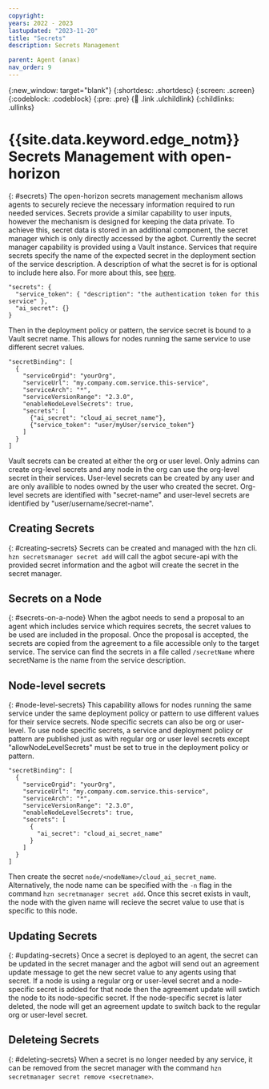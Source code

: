 ```yaml
---
copyright:
years: 2022 - 2023
lastupdated: "2023-11-20"
title: "Secrets"
description: Secrets Management

parent: Agent (anax)
nav_order: 9
---
```


{:new_window: target="blank"}
{:shortdesc: .shortdesc}
{:screen: .screen}
{:codeblock: .codeblock}
{:pre: .pre}
{:child: .link .ulchildlink}
{:childlinks: .ullinks}

# {{site.data.keyword.edge_notm}} Secrets Management with open-horizon
{: #secrets}
The open-horizon secrets management mechanism allows agents to securely recieve the necessary information required to run needed services. Secrets provide a similar capability to user inputs, however the mechanism is designed for keeping the data private. To achieve this, secret data is stored in an additional component, the secret manager which is only directly accessed by the agbot. Currently the secret manager capability is provided using a Vault instance. 
Services that require secrets specify the name of the expected secret in the deployment section of the service description. A description of what the secret is for is optional to include here also. For more about this, see [here](./deployment_string.md).
```
"secrets": {
  "service_token": { "description": "the authentication token for this service" }, 
  "ai_secret": {}
}
```
Then in the deployment policy or pattern, the service secret is bound to a Vault secret name. This allows for nodes running the same service to use different secret values.
```
"secretBinding": [
  {
    "serviceOrgid": "yourOrg",
    "serviceUrl": "my.company.com.service.this-service",
    "serviceArch": "*",
    "serviceVersionRange": "2.3.0",
    "enableNodeLevelSecrets": true,
    "secrets": [
      {"ai_secret": "cloud_ai_secret_name"},
      {"service_token": "user/myUser/service_token"}
    ]
  }
]
```
Vault secrets can be created at either the org or user level. Only admins can create org-level secrets and any node in the org can use the org-level secret in their services. User-level secrets can be created by any user and are only availible to nodes owned by the user who created the secret. Org-level secrets are identified with "secret-name" and user-level secrets are identified by "user/username/secret-name".

## Creating Secrets
{: #creating-secrets}
Secrets can be created and managed with the hzn cli. `hzn secretsmanager secret add` will call the agbot secure-api with the provided secret information and the agbot will create the secret in the secret manager. 

## Secrets on a Node
{: #secrets-on-a-node}
When the agbot needs to send a proposal to an agent which includes service which requires secrets, the secret values to be used are included in the proposal. Once the proposal is accepted, the secrets are copied from the agreement to a file accessible only to the target service. 
The service can find the secrets in a file called `/secretName` where secretName is the name from the service description.

## Node-level secrets
{: #node-level-secrets}
This capability allows for nodes running the same service under the same deployment policy or pattern to use different values for their service secrets. Node specific secrets can also be org or user-level. To use node specific secrets, a service and deployment policy or pattern are published just as with regular org or user level secrets except "allowNodeLevelSecrets" must be set to true in the deployment policy or pattern. 
```
"secretBinding": [
  {
    "serviceOrgid": "yourOrg",
    "serviceUrl": "my.company.com.service.this-service",
    "serviceArch": "*",
    "serviceVersionRange": "2.3.0",
    "enableNodeLevelSecrets": true,
    "secrets": [
      {
        "ai_secret": "cloud_ai_secret_name"
      }
    ]
  }
]
```
Then create the secret `node/<nodeName>/cloud_ai_secret_name`. Alternatively, the node name can be specified with the `-n` flag in the command `hzn secretmanager secret add`. Once this secret exists in vault, the node with the given name will recieve the secret value to use that is specific to this node.

## Updating Secrets
{: #updating-secrets}
Once a secret is deployed to an agent, the secret can be updated in the secret manager and the agbot will send out an agreement update message to get the new secret value to any agents using that secret. If a node is using a regular org or user-level secret and a node-specific secret is added for that node then the agreement update will swtich the node to its node-specific secret. If the node-specific secret is later deleted, the node will get an agreement update to switch back to the regular org or user-level secret. 

## Deleteing Secrets
{: #deleting-secrets}
When a secret is no longer needed by any service, it can be removed from the secret manager with the command `hzn secretmanager secret remove <secretname>`.

